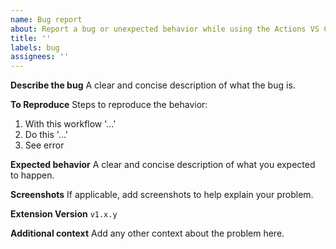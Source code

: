 ```yaml
---
name: Bug report
about: Report a bug or unexpected behavior while using the Actions VS Code extension
title: ''
labels: bug
assignees: ''
---
```


**Describe the bug**
A clear and concise description of what the bug is.

**To Reproduce**
Steps to reproduce the behavior:

1. With this workflow '...'
2. Do this '...'
3. See error

**Expected behavior**
A clear and concise description of what you expected to happen.

**Screenshots**
If applicable, add screenshots to help explain your problem.

**Extension Version**
`v1.x.y`

**Additional context**
Add any other context about the problem here.

